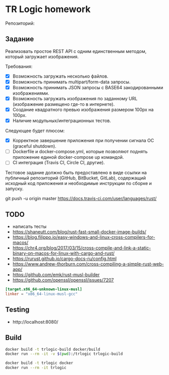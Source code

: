 # TR Logic homework

Репозиторий: 

## Задание

Реализовать простое REST API с одним единственным методом, который загружает изображения.

Требования:
- [x] Возможность загружать несколько файлов.
- [x] Возможность принимать multipart/form-data запросы.
- [x] Возможность принимать JSON запросы с BASE64 закодированными изображениями.
- [x] Возможность загружать изображения по заданному URL (изображение размещено где-то в интернете).
- [x] Создание квадратного превью изображения размером 100px на 100px.
- [x] Наличие модульных/интеграционных тестов.

Следующее будет плюсом:
- [x] Корректное завершение приложения при получении сигнала ОС (graceful shutdown).
- [ ] Dockerfile и docker-compose.yml, которые позволяют поднять приложение единой docker-compose up командой.
- [ ] CI интеграция (Travis CI, Circle CI, другие).

Тестовое задание должно быть предоставлено в виде ссылки на публичный репозиторий (GitHub, BitBucket, GitLab), содержащий исходный код приложения и необходимые инструкции по сборке и запуску.

git push -u origin master
https://docs.travis-ci.com/user/languages/rust/

## TODO

- написать тесты
- https://shaneutt.com/blog/rust-fast-small-docker-image-builds/
- https://blog.filippo.io/easy-windows-and-linux-cross-compilers-for-macos/
- https://chr4.org/blog/2017/03/15/cross-compile-and-link-a-static-binary-on-macos-for-linux-with-cargo-and-rust/
- https://rurust.github.io/cargo-docs-ru/config.html
- https://www.andrew-thorburn.com/cross-compiling-a-simple-rust-web-app/
- https://github.com/emk/rust-musl-builder
- https://github.com/openssl/openssl/issues/7207

```toml
[target.x86_64-unknown-linux-musl]
linker = "x86_64-linux-musl-gcc"
```

## Testing

- http://localhost:8080/

## Build
```bash
docker build -t trlogic-build docker/build
docker run --rm -it -v $(pwd):/trlogic trlogic-build

docker build -t trlogic docker
docker run --rm -it trlogic
```
